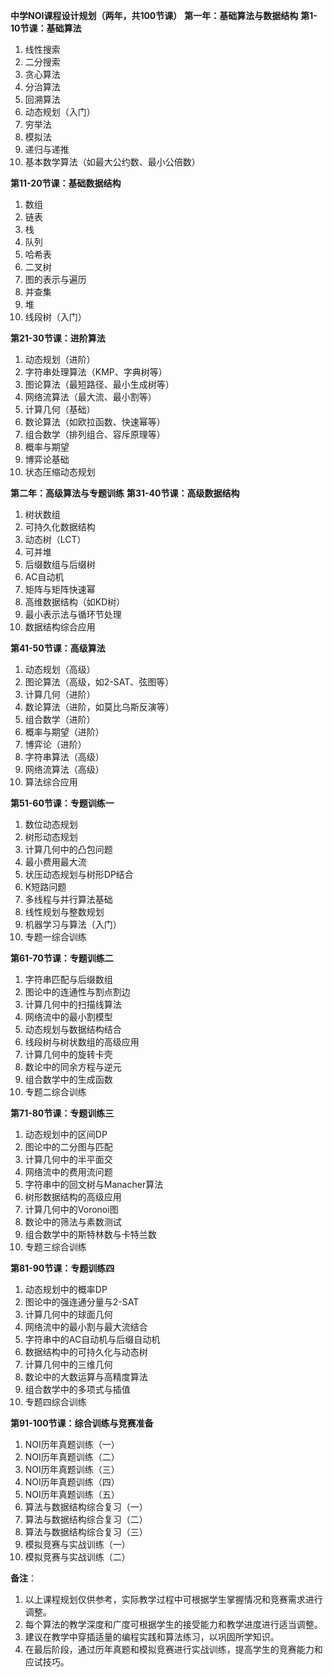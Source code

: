 **中学NOI课程设计规划（两年，共100节课）**
**第一年：基础算法与数据结构**
**第1-10节课：基础算法**
1. 线性搜索
2. 二分搜索
3. 贪心算法
4. 分治算法
5. 回溯算法
6. 动态规划（入门）
7. 穷举法
8. 模拟法
9. 递归与递推
10. 基本数学算法（如最大公约数、最小公倍数）

**第11-20节课：基础数据结构**
1.  数组
2.  链表
3.  栈
4.  队列
5.  哈希表
6.  二叉树
7.  图的表示与遍历
8.  并查集
9.  堆
10. 线段树（入门）

**第21-30节课：进阶算法**
1.  动态规划（进阶）
2.  字符串处理算法（KMP、字典树等）
3.  图论算法（最短路径、最小生成树等）
4.  网络流算法（最大流、最小割等）
5.  计算几何（基础）
6.  数论算法（如欧拉函数、快速幂等）
7.  组合数学（排列组合、容斥原理等）
8.  概率与期望
9.  博弈论基础
10. 状态压缩动态规划

**第二年：高级算法与专题训练**
**第31-40节课：高级数据结构**
1.  树状数组
2.  可持久化数据结构
3.  动态树（LCT）
4.  可并堆
5.  后缀数组与后缀树
6.  AC自动机
7.  矩阵与矩阵快速幂
8.  高维数据结构（如KD树）
9.  最小表示法与循环节处理
10. 数据结构综合应用

**第41-50节课：高级算法**
1.  动态规划（高级）
2.  图论算法（高级，如2-SAT、弦图等）
3.  计算几何（进阶）
4.  数论算法（进阶，如莫比乌斯反演等）
5.  组合数学（进阶）
6.  概率与期望（进阶）
7.  博弈论（进阶）
8.  字符串算法（高级）
9.  网络流算法（高级）
10. 算法综合应用

**第51-60节课：专题训练一**
1.  数位动态规划
2.  树形动态规划
3.  计算几何中的凸包问题
4.  最小费用最大流
5.  状压动态规划与树形DP结合
6.  K短路问题
7.  多线程与并行算法基础
8.  线性规划与整数规划
9.  机器学习与算法（入门）
10. 专题一综合训练

**第61-70节课：专题训练二**
1.  字符串匹配与后缀数组
2.  图论中的连通性与割点割边
3.  计算几何中的扫描线算法
4.  网络流中的最小割模型
5.  动态规划与数据结构结合
6.  线段树与树状数组的高级应用
7.  计算几何中的旋转卡壳
8.  数论中的同余方程与逆元
9.  组合数学中的生成函数
10. 专题二综合训练

**第71-80节课：专题训练三**
1.  动态规划中的区间DP
2.  图论中的二分图与匹配
3.  计算几何中的半平面交
4.  网络流中的费用流问题
5.  字符串中的回文树与Manacher算法
6.  树形数据结构的高级应用
7.  计算几何中的Voronoi图
8.  数论中的筛法与素数测试
9.  组合数学中的斯特林数与卡特兰数
10. 专题三综合训练

**第81-90节课：专题训练四**
1.  动态规划中的概率DP
2.  图论中的强连通分量与2-SAT
3.  计算几何中的球面几何
4.  网络流中的最小割与最大流结合
5.  字符串中的AC自动机与后缀自动机
6.  数据结构中的可持久化与动态树
7.  计算几何中的三维几何
8.  数论中的大数运算与高精度算法
9.  组合数学中的多项式与插值
10. 专题四综合训练

**第91-100节课：综合训练与竞赛准备**
1.  NOI历年真题训练（一）
2.  NOI历年真题训练（二）
3.  NOI历年真题训练（三）
4.  NOI历年真题训练（四）
5.  NOI历年真题训练（五）
6.  算法与数据结构综合复习（一）
7.  算法与数据结构综合复习（二）
8.  算法与数据结构综合复习（三）
9.  模拟竞赛与实战训练（一）
10.  模拟竞赛与实战训练（二）

**备注**：
1. 以上课程规划仅供参考，实际教学过程中可根据学生掌握情况和竞赛需求进行调整。
2. 每个算法的教学深度和广度可根据学生的接受能力和教学进度进行适当调整。
3. 建议在教学中穿插适量的编程实践和算法练习，以巩固所学知识。
4. 在最后阶段，通过历年真题和模拟竞赛进行实战训练，提高学生的竞赛能力和应试技巧。
